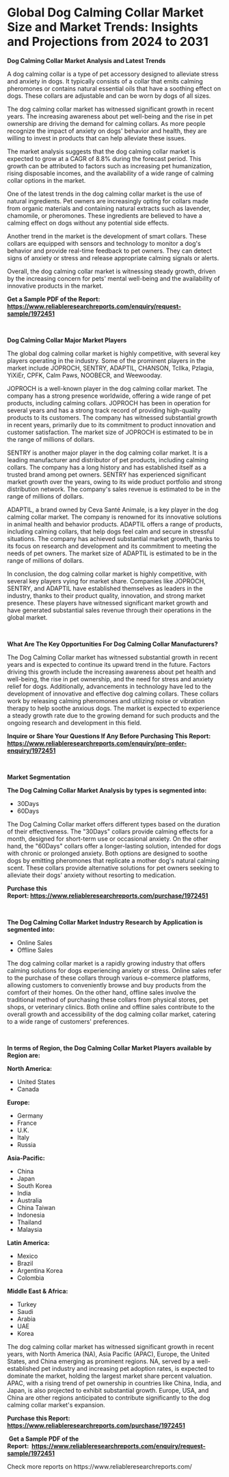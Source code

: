 <p><h1>Global Dog Calming Collar Market Size and Market Trends: Insights and Projections from 2024 to 2031</h1></p><p><strong>Dog Calming Collar Market Analysis and Latest Trends</strong></p>
<p><p>A dog calming collar is a type of pet accessory designed to alleviate stress and anxiety in dogs. It typically consists of a collar that emits calming pheromones or contains natural essential oils that have a soothing effect on dogs. These collars are adjustable and can be worn by dogs of all sizes.</p><p>The dog calming collar market has witnessed significant growth in recent years. The increasing awareness about pet well-being and the rise in pet ownership are driving the demand for calming collars. As more people recognize the impact of anxiety on dogs' behavior and health, they are willing to invest in products that can help alleviate these issues.</p><p>The market analysis suggests that the dog calming collar market is expected to grow at a CAGR of 8.8% during the forecast period. This growth can be attributed to factors such as increasing pet humanization, rising disposable incomes, and the availability of a wide range of calming collar options in the market.</p><p>One of the latest trends in the dog calming collar market is the use of natural ingredients. Pet owners are increasingly opting for collars made from organic materials and containing natural extracts such as lavender, chamomile, or pheromones. These ingredients are believed to have a calming effect on dogs without any potential side effects.</p><p>Another trend in the market is the development of smart collars. These collars are equipped with sensors and technology to monitor a dog's behavior and provide real-time feedback to pet owners. They can detect signs of anxiety or stress and release appropriate calming signals or alerts.</p><p>Overall, the dog calming collar market is witnessing steady growth, driven by the increasing concern for pets' mental well-being and the availability of innovative products in the market.</p></p>
<p><strong>Get a Sample PDF of the Report:&nbsp; <a href="https://www.reliableresearchreports.com/enquiry/request-sample/1972451">https://www.reliableresearchreports.com/enquiry/request-sample/1972451</a></strong></p>
<p>&nbsp;</p>
<p><strong>Dog Calming Collar Major Market Players</strong></p>
<p><p>The global dog calming collar market is highly competitive, with several key players operating in the industry. Some of the prominent players in the market include JOPROCH, SENTRY, ADAPTIL, CHANSON, Tcllka, Pzlagia, YiXiEr, CPFK, Calm Paws, NOOBECR, and Weewooday. </p><p>JOPROCH is a well-known player in the dog calming collar market. The company has a strong presence worldwide, offering a wide range of pet products, including calming collars. JOPROCH has been in operation for several years and has a strong track record of providing high-quality products to its customers. The company has witnessed substantial growth in recent years, primarily due to its commitment to product innovation and customer satisfaction. The market size of JOPROCH is estimated to be in the range of millions of dollars.</p><p>SENTRY is another major player in the dog calming collar market. It is a leading manufacturer and distributor of pet products, including calming collars. The company has a long history and has established itself as a trusted brand among pet owners. SENTRY has experienced significant market growth over the years, owing to its wide product portfolio and strong distribution network. The company's sales revenue is estimated to be in the range of millions of dollars.</p><p>ADAPTIL, a brand owned by Ceva Santé Animale, is a key player in the dog calming collar market. The company is renowned for its innovative solutions in animal health and behavior products. ADAPTIL offers a range of products, including calming collars, that help dogs feel calm and secure in stressful situations. The company has achieved substantial market growth, thanks to its focus on research and development and its commitment to meeting the needs of pet owners. The market size of ADAPTIL is estimated to be in the range of millions of dollars.</p><p>In conclusion, the dog calming collar market is highly competitive, with several key players vying for market share. Companies like JOPROCH, SENTRY, and ADAPTIL have established themselves as leaders in the industry, thanks to their product quality, innovation, and strong market presence. These players have witnessed significant market growth and have generated substantial sales revenue through their operations in the global market.</p></p>
<p>&nbsp;</p>
<p><strong>What Are The Key Opportunities For Dog Calming Collar Manufacturers?</strong></p>
<p><p>The Dog Calming Collar market has witnessed substantial growth in recent years and is expected to continue its upward trend in the future. Factors driving this growth include the increasing awareness about pet health and well-being, the rise in pet ownership, and the need for stress and anxiety relief for dogs. Additionally, advancements in technology have led to the development of innovative and effective dog calming collars. These collars work by releasing calming pheromones and utilizing noise or vibration therapy to help soothe anxious dogs. The market is expected to experience a steady growth rate due to the growing demand for such products and the ongoing research and development in this field.</p></p>
<p><strong>Inquire or Share Your Questions If Any Before Purchasing This Report: <a href="https://www.reliableresearchreports.com/enquiry/pre-order-enquiry/1972451">https://www.reliableresearchreports.com/enquiry/pre-order-enquiry/1972451</a></strong></p>
<p>&nbsp;</p>
<p><strong>Market Segmentation</strong></p>
<p><strong>The Dog Calming Collar Market Analysis by types is segmented into:</strong></p>
<p><ul><li>30Days</li><li>60Days</li></ul></p>
<p><p>The Dog Calming Collar market offers different types based on the duration of their effectiveness. The "30Days" collars provide calming effects for a month, designed for short-term use or occasional anxiety. On the other hand, the "60Days" collars offer a longer-lasting solution, intended for dogs with chronic or prolonged anxiety. Both options are designed to soothe dogs by emitting pheromones that replicate a mother dog's natural calming scent. These collars provide alternative solutions for pet owners seeking to alleviate their dogs' anxiety without resorting to medication.</p></p>
<p><strong>Purchase this Report:&nbsp;<a href="https://www.reliableresearchreports.com/purchase/1972451">https://www.reliableresearchreports.com/purchase/1972451</a></strong></p>
<p>&nbsp;</p>
<p><strong>The Dog Calming Collar Market Industry Research by Application is segmented into:</strong></p>
<p><ul><li>Online Sales</li><li>Offline Sales</li></ul></p>
<p><p>The dog calming collar market is a rapidly growing industry that offers calming solutions for dogs experiencing anxiety or stress. Online sales refer to the purchase of these collars through various e-commerce platforms, allowing customers to conveniently browse and buy products from the comfort of their homes. On the other hand, offline sales involve the traditional method of purchasing these collars from physical stores, pet shops, or veterinary clinics. Both online and offline sales contribute to the overall growth and accessibility of the dog calming collar market, catering to a wide range of customers' preferences.</p></p>
<p>&nbsp;</p>
<p><strong>In terms of Region, the Dog Calming Collar Market Players available by Region are:</strong></p>
<p>
    <p> <strong> North America: </strong>
        <ul>
            <li>United States</li>
            <li>Canada</li>
        </ul>
        </p> 
    <p> <strong> Europe: </strong>
        <ul>
            <li>Germany</li>
            <li>France</li>
            <li>U.K.</li>
            <li>Italy</li>
            <li>Russia</li>
        </ul>
        </p> 
    <p> <strong> Asia-Pacific: </strong>
        <ul>
            <li>China</li>
            <li>Japan</li>
            <li>South Korea</li>
            <li>India</li>
            <li>Australia</li>
            <li>China Taiwan</li>
            <li>Indonesia</li>
            <li>Thailand</li>
            <li>Malaysia</li>
        </ul>
        </p> 
    <p> <strong> Latin America: </strong>
        <ul>
            <li>Mexico</li>
            <li>Brazil</li>
            <li>Argentina Korea</li>
            <li>Colombia</li>
        </ul>
        </p> 
    <p> <strong> Middle East & Africa: </strong>
        <ul>
            <li>Turkey</li>
            <li>Saudi</li>
            <li>Arabia</li>
            <li>UAE</li>
            <li>Korea</li>
        </ul>
    </p>
    </p>
<p><p>The dog calming collar market has witnessed significant growth in recent years, with North America (NA), Asia Pacific (APAC), Europe, the United States, and China emerging as prominent regions. NA, served by a well-established pet industry and increasing pet adoption rates, is expected to dominate the market, holding the largest market share percent valuation. APAC, with a rising trend of pet ownership in countries like China, India, and Japan, is also projected to exhibit substantial growth. Europe, USA, and China are other regions anticipated to contribute significantly to the dog calming collar market's expansion.</p></p>
<p><strong>Purchase this Report: <a href="https://www.reliableresearchreports.com/purchase/1972451">https://www.reliableresearchreports.com/purchase/1972451</a></strong></p>
<p>&nbsp;<strong>Get a Sample PDF of the Report:&nbsp;&nbsp;<a href="https://www.reliableresearchreports.com/enquiry/request-sample/1972451">https://www.reliableresearchreports.com/enquiry/request-sample/1972451</a></strong></p>
<p><strong></strong></p>
<p>Check more reports on https://www.reliableresearchreports.com/</p>